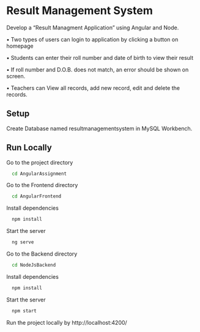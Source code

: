 # Result Management System

Develop a “Result Managment Application” using Angular and Node.

• Two types of users can login to application by clicking a button on homepage

• Students can enter their roll number and date of birth to view their result

• If roll number and D.O.B. does not match, an error should be shown on screen.

• Teachers can View all records, add new record, edit and delete the records.


## Setup

Create Database named resultmanagementsystem
in MySQL Workbench.


    
## Run Locally


Go to the project directory

```bash
  cd AngularAssignment
```
Go to the Frontend directory

```bash
  cd AngularFrontend
```
Install dependencies
```bash
  npm install
```

Start the server

```bash
  ng serve
```

Go to the Backend directory

```bash
  cd NodeJsBackend
```
Install dependencies

```bash
  npm install
```

Start the server

```bash
  npm start
```
Run the project locally by http://localhost:4200/


